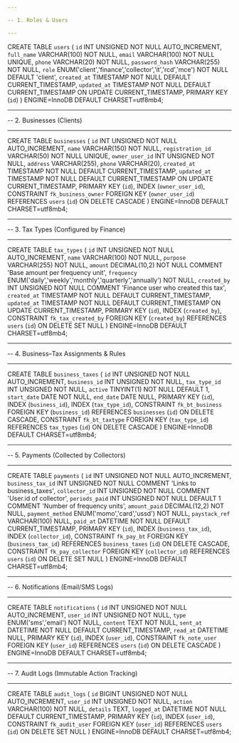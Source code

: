 ```yaml
---

-- 1. Roles & Users

---
```


CREATE TABLE `users` (
`id` INT UNSIGNED NOT NULL AUTO_INCREMENT,
`full_name` VARCHAR(100) NOT NULL,
`email` VARCHAR(100) NOT NULL UNIQUE,
`phone` VARCHAR(20) NOT NULL,
`password_hash` VARCHAR(255) NOT NULL,
`role` ENUM('client','finance','collector','it','rcd','mce') NOT NULL DEFAULT 'client',
`created_at` TIMESTAMP NOT NULL DEFAULT CURRENT_TIMESTAMP,
`updated_at` TIMESTAMP NOT NULL DEFAULT CURRENT_TIMESTAMP ON UPDATE CURRENT_TIMESTAMP,
PRIMARY KEY (`id`)
) ENGINE=InnoDB DEFAULT CHARSET=utf8mb4;

---

-- 2. Businesses (Clients)

---

CREATE TABLE `businesses` (
`id` INT UNSIGNED NOT NULL AUTO_INCREMENT,
`name` VARCHAR(150) NOT NULL,
`registration_id` VARCHAR(50) NOT NULL UNIQUE,
`owner_user_id` INT UNSIGNED NOT NULL,
`address` VARCHAR(255),
`phone` VARCHAR(20),
`created_at` TIMESTAMP NOT NULL DEFAULT CURRENT_TIMESTAMP,
`updated_at` TIMESTAMP NOT NULL DEFAULT CURRENT_TIMESTAMP ON UPDATE CURRENT_TIMESTAMP,
PRIMARY KEY (`id`),
INDEX (`owner_user_id`),
CONSTRAINT `fk_business_owner` FOREIGN KEY (`owner_user_id`)
REFERENCES `users` (`id`) ON DELETE CASCADE
) ENGINE=InnoDB DEFAULT CHARSET=utf8mb4;

---

-- 3. Tax Types (Configured by Finance)

---

CREATE TABLE `tax_types` (
`id` INT UNSIGNED NOT NULL AUTO_INCREMENT,
`name` VARCHAR(100) NOT NULL,
`purpose` VARCHAR(255) NOT NULL,
`amount` DECIMAL(10,2) NOT NULL COMMENT 'Base amount per frequency unit',
`frequency` ENUM('daily','weekly','monthly','quarterly','annually') NOT NULL,
`created_by` INT UNSIGNED NOT NULL COMMENT 'Finance user who created this tax',
`created_at` TIMESTAMP NOT NULL DEFAULT CURRENT_TIMESTAMP,
`updated_at` TIMESTAMP NOT NULL DEFAULT CURRENT_TIMESTAMP ON UPDATE CURRENT_TIMESTAMP,
PRIMARY KEY (`id`),
INDEX (`created_by`),
CONSTRAINT `fk_tax_created_by` FOREIGN KEY (`created_by`)
REFERENCES `users` (`id`) ON DELETE SET NULL
) ENGINE=InnoDB DEFAULT CHARSET=utf8mb4;

---

-- 4. Business–Tax Assignments & Rules

---

CREATE TABLE `business_taxes` (
`id` INT UNSIGNED NOT NULL AUTO_INCREMENT,
`business_id` INT UNSIGNED NOT NULL,
`tax_type_id` INT UNSIGNED NOT NULL,
`active` TINYINT(1) NOT NULL DEFAULT 1,
`start_date` DATE NOT NULL,
`end_date` DATE NULL,
PRIMARY KEY (`id`),
INDEX (`business_id`),
INDEX (`tax_type_id`),
CONSTRAINT `fk_bt_business` FOREIGN KEY (`business_id`)
REFERENCES `businesses` (`id`) ON DELETE CASCADE,
CONSTRAINT `fk_bt_taxtype` FOREIGN KEY (`tax_type_id`)
REFERENCES `tax_types` (`id`) ON DELETE CASCADE
) ENGINE=InnoDB DEFAULT CHARSET=utf8mb4;

---

-- 5. Payments (Collected by Collectors)

---

CREATE TABLE `payments` (
`id` INT UNSIGNED NOT NULL AUTO_INCREMENT,
`business_tax_id` INT UNSIGNED NOT NULL COMMENT 'Links to business_taxes',
`collector_id` INT UNSIGNED NOT NULL COMMENT 'User.id of collector',
`periods_paid` INT UNSIGNED NOT NULL DEFAULT 1 COMMENT 'Number of frequency units',
`amount_paid` DECIMAL(12,2) NOT NULL,
`payment_method` ENUM('momo','card','ussd') NOT NULL,
`paystack_ref` VARCHAR(100) NULL,
`paid_at` DATETIME NOT NULL DEFAULT CURRENT_TIMESTAMP,
PRIMARY KEY (`id`),
INDEX (`business_tax_id`),
INDEX (`collector_id`),
CONSTRAINT `fk_pay_bt` FOREIGN KEY (`business_tax_id`)
REFERENCES `business_taxes` (`id`) ON DELETE CASCADE,
CONSTRAINT `fk_pay_collector` FOREIGN KEY (`collector_id`)
REFERENCES `users` (`id`) ON DELETE SET NULL
) ENGINE=InnoDB DEFAULT CHARSET=utf8mb4;

---

-- 6. Notifications (Email/SMS Logs)

---

CREATE TABLE `notifications` (
`id` INT UNSIGNED NOT NULL AUTO_INCREMENT,
`user_id` INT UNSIGNED NOT NULL,
`type` ENUM('sms','email') NOT NULL,
`content` TEXT NOT NULL,
`sent_at` DATETIME NOT NULL DEFAULT CURRENT_TIMESTAMP,
`read_at` DATETIME NULL,
PRIMARY KEY (`id`),
INDEX (`user_id`),
CONSTRAINT `fk_note_user` FOREIGN KEY (`user_id`)
REFERENCES `users` (`id`) ON DELETE CASCADE
) ENGINE=InnoDB DEFAULT CHARSET=utf8mb4;

---

-- 7. Audit Logs (Immutable Action Tracking)

---

CREATE TABLE `audit_logs` (
`id` BIGINT UNSIGNED NOT NULL AUTO_INCREMENT,
`user_id` INT UNSIGNED NOT NULL,
`action` VARCHAR(100) NOT NULL,
`details` TEXT,
`logged_at` DATETIME NOT NULL DEFAULT CURRENT_TIMESTAMP,
PRIMARY KEY (`id`),
INDEX (`user_id`),
CONSTRAINT `fk_audit_user` FOREIGN KEY (`user_id`)
REFERENCES `users` (`id`) ON DELETE SET NULL
) ENGINE=InnoDB DEFAULT CHARSET=utf8mb4;
